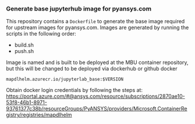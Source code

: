 ### Generate base jupyterhub image for pyansys.com

This repository contains a `Dockerfile` to generate the base image
required for upstream images for pyansys.com.  Images are generated by
running the scripts in the following order:

- build.sh
- push.sh

Image is named and is built to be deployed at the MBU container
repository, but this will be changed to be deployed via dockerhub or
github docker

```
mapdlhelm.azurecr.io/jupyterlab_base:$VERSION
```

Obtain docker login credentials by following the steps at:
https://portal.azure.com/#@ansys.com/resource/subscriptions/2870ae10-53f8-46b1-8971-93761377c38b/resourceGroups/PyANSYS/providers/Microsoft.ContainerRegistry/registries/mapdlhelm
